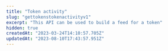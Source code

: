 ```yaml
---
title: "Token activity"
slug: "gettokenstokenactivityv1"
excerpt: "This API can be used to build a feed for a token"
hidden: true
createdAt: "2023-03-24T14:10:57.705Z"
updatedAt: "2023-08-10T17:43:57.951Z"
---
```

